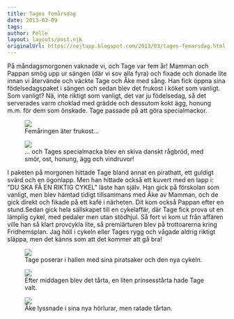 ```yaml
---
title: Tages femårsdag
date: 2013-03-09
tags: 	
author: Pelle
layout: layouts/post.njk
originalUrl: https://nejtupp.blogspot.com/2013/03/tages-femarsdag.html
---
```


På måndagsmorgonen vaknade vi, och Tage var fem år! Mamman och Pappan smög upp ur sängen (där vi sov alla fyra) och fixade och donade lite innan vi återvände och väckte Tage och Åke med sång. Han fick öppna sina födelsedagspaket i sängen och sedan blev det frukost i köket som vanligt. Som vanligt? Nä, inte riktigt som vanligt, det var ju födelsedag, så det serverades varm choklad med grädde och dessutom kokt ägg, honung m.m. för dem som önskade. Tage passade på att göra specialmackor.

<figure>
	<img src="../../../../img/Tages+fo%CC%88delsedag-PERK1798.jpg">
	<figcaption>Femåringen äter frukost...</figcaption>
</figure>

<figure>
	<img src="../../../../img/Tages+fo%CC%88delsedag-PERK1802.jpg">
	<figcaption>... och Tages specialmacka blev en skiva danskt rågbröd, med smör, ost, honung, ägg och vindruvor!</figcaption>
</figure>

I paketen på morgonen hittade Tage bland annat en pirathatt, ett guldigt svärd och en ögonlapp. Men han hittade också ett kuvert med en lapp i: "DU SKA FÅ EN RIKTIG CYKEL" läste han själv. Han gick på förskolan som vanligt, men blev hämtad tidigt tillsammans med Åke av Mamman, och de gick direkt och fikade på ett kafé i närheten. Dit kom också Pappan efter en stund.Sedan gick hela sällskapet till en cykelaffär, där Tage fick prova ut en lämplig cykel, med pedaler men utan stödhjul. Så fort vi kom ut från affären ville han så klart provcykla lite, så premiärturen blev på trottoarerna kring Fridhemsplan. Jag höll i cykeln eller Tages rygg och vågade aldrig riktigt släppa, men det känns som att det kommer att gå bra!

<figure>
	<img src="../../../../img/Tages+fo%CC%88delsedag-PERK1854.jpg">
	<figcaption>Tage poserar i hallen med sina piratsaker och den nya cykeln.</figcaption>
</figure>

<figure>
	<img src="../../../../img/Tages+fo%CC%88delsedag-PERK1857.jpg">
	<figcaption>Efter middagen blev det tårta, en liten prinsesstårta hade Tage valt.</figcaption>
</figure>

<figure>
	<img src="../../../../img/Tages+fo%CC%88delsedag-PERK1865.jpg">
	<figcaption>Åke lyssnade i sina nya hörlurar, men ratade tårtan.</figcaption>
</figure>
